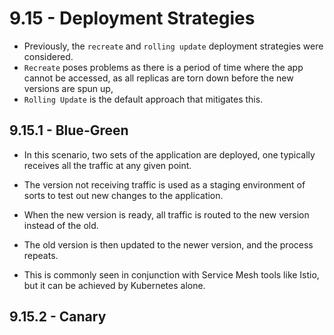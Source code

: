 # 9.15 - Deployment Strategies

- Previously, the `recreate` and `rolling update` deployment strategies were considered.
- `Recreate` poses problems as there is a period of time where the app cannot be accessed, as all replicas are torn down before the new versions are spun up,
- `Rolling Update` is the default approach that mitigates this.

## 9.15.1 - Blue-Green

- In this scenario, two sets of the application are deployed, one typically receives all the traffic at any given point.
- The version not receiving traffic is used as a staging environment of sorts to test out new changes to the application.
- When the new version is ready, all traffic is routed to the new version instead of the old.
- The old version is then updated to the newer version, and the process repeats.

- This is commonly seen in conjunction with Service Mesh tools like Istio, but it can be achieved by Kubernetes alone.

## 9.15.2 - Canary
